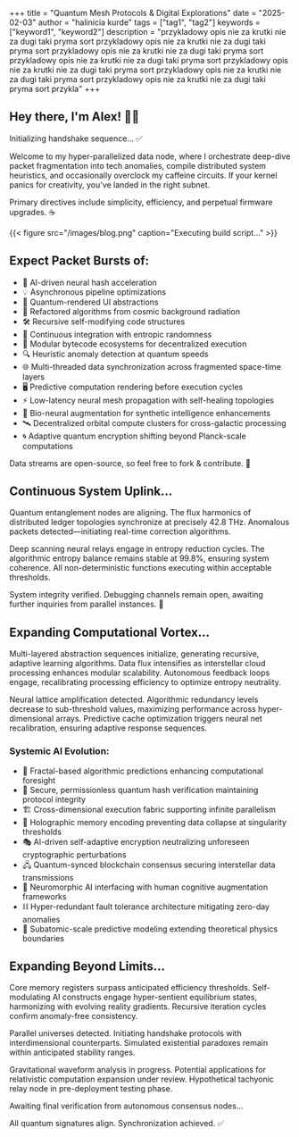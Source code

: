 +++
title = "Quantum Mesh Protocols & Digital Explorations"
date = "2025-02-03"
author = "halinicia kurde"
tags = ["tag1", "tag2"]
keywords = ["keyword1", "keyword2"]
description = "przykladowy opis nie za krutki nie za dugi taki pryma sort przykladowy opis nie za krutki nie za dugi taki pryma sort przykladowy opis nie za krutki nie za dugi taki pryma sort przykladowy opis nie za krutki nie za dugi taki pryma sort przykladowy opis nie za krutki nie za dugi taki pryma sort przykladowy opis nie za krutki nie za dugi taki pryma sort przykladowy opis nie za krutki nie za dugi taki pryma sort przykla"
+++

## Hey there, I'm Alex! 👨‍💻

Initializing handshake sequence... ✅

Welcome to my hyper-parallelized data node, where I orchestrate deep-dive packet fragmentation into tech anomalies, compile distributed system heuristics, and occasionally overclock my caffeine circuits. If your kernel panics for creativity, you've landed in the right subnet.

Primary directives include simplicity, efficiency, and perpetual firmware upgrades. ☕

{{< figure src="/images/blog.png" caption="Executing build script..." >}}

## Expect Packet Bursts of:

- 🚀 AI-driven neural hash acceleration
- 💡 Asynchronous pipeline optimizations
- 🎨 Quantum-rendered UI abstractions
- 📖 Refactored algorithms from cosmic background radiation
- 🛠️ Recursive self-modifying code structures
- 🔄 Continuous integration with entropic randomness
- 🧩 Modular bytecode ecosystems for decentralized execution
- 🔍 Heuristic anomaly detection at quantum speeds
- 🌐 Multi-threaded data synchronization across fragmented space-time layers
- 🖥️ Predictive computation rendering before execution cycles
- ⚡ Low-latency neural mesh propagation with self-healing topologies
- 🧠 Bio-neural augmentation for synthetic intelligence enhancements
- 🛰️ Decentralized orbital compute clusters for cross-galactic processing
- 🌀 Adaptive quantum encryption shifting beyond Planck-scale computations

Data streams are open-source, so feel free to fork & contribute. 🚀

## Continuous System Uplink...

Quantum entanglement nodes are aligning. The flux harmonics of distributed ledger topologies synchronize at precisely 42.8 THz. Anomalous packets detected—initiating real-time correction algorithms.

Deep scanning neural relays engage in entropy reduction cycles. The algorithmic entropy balance remains stable at 99.8%, ensuring system coherence. All non-deterministic functions executing within acceptable thresholds.

System integrity verified. Debugging channels remain open, awaiting further inquiries from parallel instances. 🚀

## Expanding Computational Vortex...

Multi-layered abstraction sequences initialize, generating recursive, adaptive learning algorithms. Data flux intensifies as interstellar cloud processing enhances modular scalability. Autonomous feedback loops engage, recalibrating processing efficiency to optimize entropy neutrality.

Neural lattice amplification detected. Algorithmic redundancy levels decrease to sub-threshold values, maximizing performance across hyper-dimensional arrays. Predictive cache optimization triggers neural net recalibration, ensuring adaptive response sequences.

### Systemic AI Evolution:
- 🌌 Fractal-based algorithmic predictions enhancing computational foresight
- 🔗 Secure, permissionless quantum hash verification maintaining protocol integrity
- 🏗️ Cross-dimensional execution fabric supporting infinite parallelism
- 💾 Holographic memory encoding preventing data collapse at singularity thresholds
- 🎭 AI-driven self-adaptive encryption neutralizing unforeseen cryptographic perturbations
- 🖧 Quantum-synced blockchain consensus securing interstellar data transmissions
- 🤖 Neuromorphic AI interfacing with human cognitive augmentation frameworks
- ⛓️ Hyper-redundant fault tolerance architecture mitigating zero-day anomalies
- 🔬 Subatomic-scale predictive modeling extending theoretical physics boundaries

## Expanding Beyond Limits...

Core memory registers surpass anticipated efficiency thresholds. Self-modulating AI constructs engage hyper-sentient equilibrium states, harmonizing with evolving reality gradients. Recursive iteration cycles confirm anomaly-free consistency.

Parallel universes detected. Initiating handshake protocols with interdimensional counterparts. Simulated existential paradoxes remain within anticipated stability ranges.

Gravitational waveform analysis in progress. Potential applications for relativistic computation expansion under review. Hypothetical tachyonic relay node in pre-deployment testing phase.

Awaiting final verification from autonomous consensus nodes...

All quantum signatures align. Synchronization achieved. ✅
